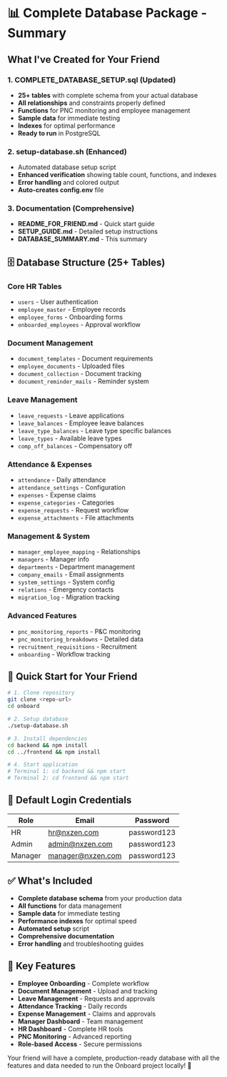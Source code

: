 # 📊 Complete Database Package - Summary

## What I've Created for Your Friend

### 1. **COMPLETE_DATABASE_SETUP.sql** (Updated)

- **25+ tables** with complete schema from your actual database
- **All relationships** and constraints properly defined
- **Functions** for PNC monitoring and employee management
- **Sample data** for immediate testing
- **Indexes** for optimal performance
- **Ready to run** in PostgreSQL

### 2. **setup-database.sh** (Enhanced)

- Automated database setup script
- **Enhanced verification** showing table count, functions, and indexes
- **Error handling** and colored output
- **Auto-creates config.env** file

### 3. **Documentation** (Comprehensive)

- **README_FOR_FRIEND.md** - Quick start guide
- **SETUP_GUIDE.md** - Detailed setup instructions
- **DATABASE_SUMMARY.md** - This summary

## 🗄️ Database Structure (25+ Tables)

### Core HR Tables

- `users` - User authentication
- `employee_master` - Employee records
- `employee_forms` - Onboarding forms
- `onboarded_employees` - Approval workflow

### Document Management

- `document_templates` - Document requirements
- `employee_documents` - Uploaded files
- `document_collection` - Document tracking
- `document_reminder_mails` - Reminder system

### Leave Management

- `leave_requests` - Leave applications
- `leave_balances` - Employee leave balances
- `leave_type_balances` - Leave type specific balances
- `leave_types` - Available leave types
- `comp_off_balances` - Compensatory off

### Attendance & Expenses

- `attendance` - Daily attendance
- `attendance_settings` - Configuration
- `expenses` - Expense claims
- `expense_categories` - Categories
- `expense_requests` - Request workflow
- `expense_attachments` - File attachments

### Management & System

- `manager_employee_mapping` - Relationships
- `managers` - Manager info
- `departments` - Department management
- `company_emails` - Email assignments
- `system_settings` - System config
- `relations` - Emergency contacts
- `migration_log` - Migration tracking

### Advanced Features

- `pnc_monitoring_reports` - P&C monitoring
- `pnc_monitoring_breakdowns` - Detailed data
- `recruitment_requisitions` - Recruitment
- `onboarding` - Workflow tracking

## 🚀 Quick Start for Your Friend

```bash
# 1. Clone repository
git clone <repo-url>
cd onboard

# 2. Setup database
./setup-database.sh

# 3. Install dependencies
cd backend && npm install
cd ../frontend && npm install

# 4. Start application
# Terminal 1: cd backend && npm start
# Terminal 2: cd frontend && npm start
```

## 🔑 Default Login Credentials

| Role    | Email             | Password    |
| ------- | ----------------- | ----------- |
| HR      | hr@nxzen.com      | password123 |
| Admin   | admin@nxzen.com   | password123 |
| Manager | manager@nxzen.com | password123 |

## ✅ What's Included

- **Complete database schema** from your production data
- **All functions** for data management
- **Sample data** for immediate testing
- **Performance indexes** for optimal speed
- **Automated setup** script
- **Comprehensive documentation**
- **Error handling** and troubleshooting guides

## 🎯 Key Features

- **Employee Onboarding** - Complete workflow
- **Document Management** - Upload and tracking
- **Leave Management** - Requests and approvals
- **Attendance Tracking** - Daily records
- **Expense Management** - Claims and approvals
- **Manager Dashboard** - Team management
- **HR Dashboard** - Complete HR tools
- **PNC Monitoring** - Advanced reporting
- **Role-based Access** - Secure permissions

Your friend will have a complete, production-ready database with all the features and data needed to run the Onboard project locally! 🎉

